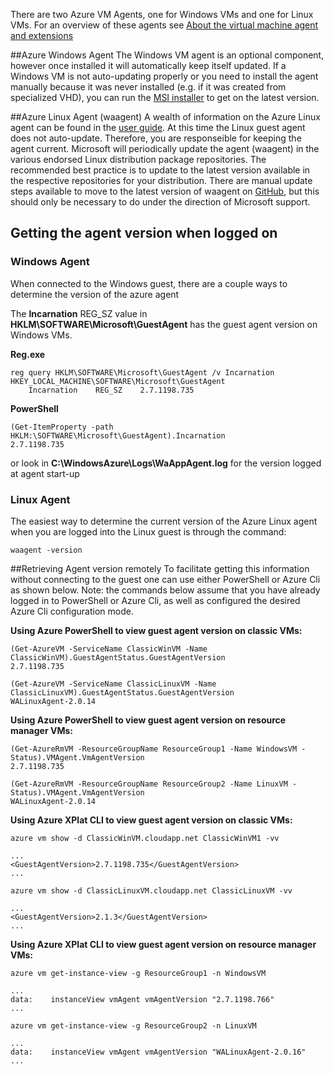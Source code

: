 There are two Azure VM Agents, one for Windows VMs and one for Linux VMs.  For an overview of these agents see [About the virtual machine agent and extensions](https://azure.microsoft.com/en-us/documentation/articles/virtual-machines-windows-classic-agents-and-extensions/)

##Azure Windows Agent 
The Windows VM agent is an optional component, however once installed it will automatically keep itself updated.  If a Windows VM is not auto-updating properly or you need to install the agent manually because it was never installed (e.g. if it was created from specialized VHD), you can run the [MSI installer](http://go.microsoft.com/fwlink/?LinkID=394789&clcid=0x409) to get on the latest version.


##Azure Linux Agent (waagent)
A wealth of information on the Azure Linux agent can be found in the [user guide](https://azure.microsoft.com/en-us/documentation/articles/virtual-machines-linux-agent-user-guide/). At this time the Linux guest agent does not auto-update.  Therefore, you are responseible for keeping the agent current.  Microsoft will periodically update the agent (waagent) in the various endorsed Linux distribution package repositories.  The recommended best practice is to update to the latest version available in the respective repositories for your distribution.  There are manual update steps available to move to the latest version of waagent on [GitHub](https://github.com/Azure/WALinuxAgent), but this should only be necessary to do under the direction of Microsoft support.


## Getting the agent version when logged on
### Windows Agent
When connected to the Windows guest, there are a couple ways to determine the version of the azure agent

The **Incarnation** REG_SZ value in **HKLM\SOFTWARE\Microsoft\GuestAgent** has the guest agent version on Windows VMs. 

**Reg.exe**
```
reg query HKLM\SOFTWARE\Microsoft\GuestAgent /v Incarnation
HKEY_LOCAL_MACHINE\SOFTWARE\Microsoft\GuestAgent
    Incarnation    REG_SZ    2.7.1198.735
```

**PowerShell**
```
(Get-ItemProperty -path HKLM:\SOFTWARE\Microsoft\GuestAgent).Incarnation
2.7.1198.735
```
or look in **C:\WindowsAzure\Logs\WaAppAgent.log** for the version logged at agent start-up

### Linux Agent
The easiest way to determine the current version of the Azure Linux agent when you are logged into the Linux guest is through the command: 
```
waagent -version
```


##Retrieving Agent version remotely
To facilitate getting this information without connecting to the guest one can use either PowerShell or Azure Cli as shown below.  Note: the commands below assume that you have already logged in to PowerShell or Azure Cli, as well as configured the desired Azure Cli configuration mode.

**Using Azure PowerShell to view guest agent version on classic VMs:**
```
(Get-AzureVM -ServiceName ClassicWinVM -Name ClassicWinVM).GuestAgentStatus.GuestAgentVersion
2.7.1198.735
```
```
(Get-AzureVM -ServiceName ClassicLinuxVM -Name ClassicLinuxVM).GuestAgentStatus.GuestAgentVersion
WALinuxAgent-2.0.14
```
**Using Azure PowerShell to view guest agent version on resource manager VMs:**
```
(Get-AzureRmVM -ResourceGroupName ResourceGroup1 -Name WindowsVM -Status).VMAgent.VmAgentVersion
2.7.1198.735
```

```
(Get-AzureRmVM -ResourceGroupName ResourceGroup2 -Name LinuxVM -Status).VMAgent.VmAgentVersion
WALinuxAgent-2.0.14
```
**Using Azure XPlat CLI to view guest agent version on classic VMs:**
```
azure vm show -d ClassicWinVM.cloudapp.net ClassicWinVM1 -vv

...
<GuestAgentVersion>2.7.1198.735</GuestAgentVersion>
...
```

```
azure vm show -d ClassicLinuxVM.cloudapp.net ClassicLinuxVM -vv

...
<GuestAgentVersion>2.1.3</GuestAgentVersion>
...
```

**Using Azure XPlat CLI to view guest agent version on resource manager VMs:**

```
azure vm get-instance-view -g ResourceGroup1 -n WindowsVM

...
data:    instanceView vmAgent vmAgentVersion "2.7.1198.766"
...
```

```
azure vm get-instance-view -g ResourceGroup2 -n LinuxVM

...
data:    instanceView vmAgent vmAgentVersion "WALinuxAgent-2.0.16"
...
```
